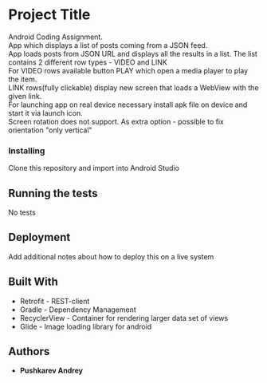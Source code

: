 # Project Title

Android Coding Assignment.  
App which displays a list of posts coming from a JSON feed.  
App loads posts from JSON URL and displays all the results in a list. The list contains 2 different row types - VIDEO and LINK  
For VIDEO rows available button PLAY which open a media player to play the item.  
LINK rows(fully clickable) display new screen that loads a WebView with the given link.  
For launching app on real device necessary install apk file on device and start it via launch icon.  
Screen rotation does not support. As extra option - possible to fix orientation "only vertical"  

### Installing

Clone this repository and import into Android Studio

## Running the tests

No tests

## Deployment

Add additional notes about how to deploy this on a live system

## Built With

* Retrofit - REST-client
* Gradle - Dependency Management
* RecyclerView - Container for rendering larger data set of views
* Glide - Image loading library for android


## Authors

* **Pushkarev Andrey**


